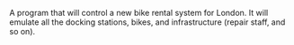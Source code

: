 A program that will control a new bike rental system for London. It will emulate all the docking stations, bikes, and infrastructure (repair staff, and so on). 
